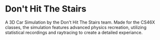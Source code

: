 # Don't Hit The Stairs
A 3D Car Simulation by the Don't Hit The Stairs team.
Made for the CS46X classes, the simulation features advanced physics recreation, utilizing statistical recordings and raytracing to create a detailed experiance.
